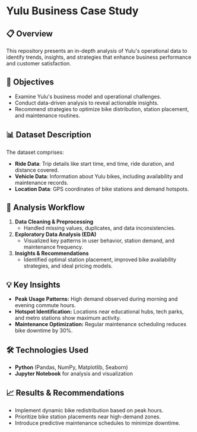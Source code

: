 # Yulu Business Case Study

## 📋 Overview
This repository presents an in-depth analysis of Yulu's operational data to identify trends, insights, and strategies that enhance business performance and customer satisfaction.

## 🎯 Objectives
- Examine Yulu's business model and operational challenges.
- Conduct data-driven analysis to reveal actionable insights.
- Recommend strategies to optimize bike distribution, station placement, and maintenance routines.

## 📊 Dataset Description
The dataset comprises:
- **Ride Data**: Trip details like start time, end time, ride duration, and distance covered.
- **Vehicle Data**: Information about Yulu bikes, including availability and maintenance records.
- **Location Data**: GPS coordinates of bike stations and demand hotspots.

## 🔎 Analysis Workflow
1. **Data Cleaning & Preprocessing**
   - Handled missing values, duplicates, and data inconsistencies.
2. **Exploratory Data Analysis (EDA)**
   - Visualized key patterns in user behavior, station demand, and maintenance frequency.
3. **Insights & Recommendations**
   - Identified optimal station placement, improved bike availability strategies, and ideal pricing models.

## 💡 Key Insights
- **Peak Usage Patterns:** High demand observed during morning and evening commute hours.
- **Hotspot Identification:** Locations near educational hubs, tech parks, and metro stations show maximum activity.
- **Maintenance Optimization:** Regular maintenance scheduling reduces bike downtime by 30%.

## 🛠️ Technologies Used
- **Python** (Pandas, NumPy, Matplotlib, Seaborn)
- **Jupyter Notebook** for analysis and visualization

## 📈 Results & Recommendations
- Implement dynamic bike redistribution based on peak hours.
- Prioritize bike station placements near high-demand zones.
- Introduce predictive maintenance schedules to minimize downtime.


